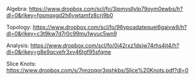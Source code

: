 Algebra: https://www.dropbox.com/scl/fo/3ipmvsllylp79oym0ewbs/h?dl=0&rlkey=fgsmqxgd2h6ywtamfz8crj9b0

Topology: https://www.dropbox.com/scl/fo/96ypoadatequei6gaivw8/h?dl=0&rlkey=c3t9kw7d7r0c99mu1wyuc5wn9

Analysis: https://www.dropbox.com/scl/fo/0j42rxz1dsjw74rhs4jt4/h?dl=0&rlkey=g8e9qcvefr3xv46tgf95sfqme

Slice Knots: https://www.dropbox.com/s/7nnzoqor3qshkbs/Slice%20Knots.pdf?dl=0
